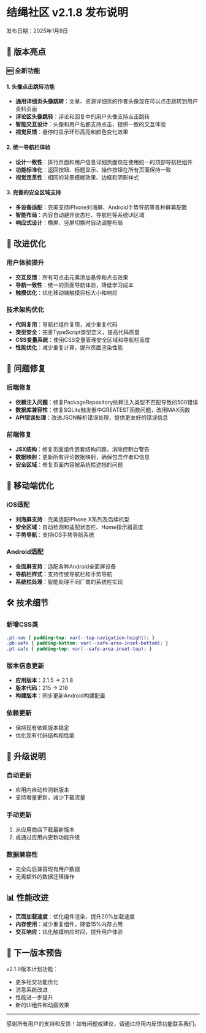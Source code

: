 # 结绳社区 v2.1.8 发布说明

发布日期：2025年1月8日

## 🎉 版本亮点

### 🆕 全新功能

#### 1. 头像点击跳转功能
- **通用详细页头像跳转**：文章、资源详细页的作者头像现在可以点击跳转到用户资料页面
- **评论区头像跳转**：评论和回复中的用户头像支持点击跳转
- **智能交互设计**：头像和用户名都支持点击，提供一致的交互体验
- **视觉反馈**：悬停时显示环形高亮和颜色变化效果

#### 2. 统一导航栏体验
- **设计一致性**：排行页面和用户信息详细页面现在使用统一的顶部导航栏组件
- **功能标准化**：返回按钮、标题显示、操作按钮在所有页面保持一致
- **视觉连贯性**：相同的背景模糊效果、边框和阴影样式

#### 3. 完善的安全区域支持
- **多设备适配**：完美支持iPhone刘海屏、Android手势导航等各种屏幕配置
- **智能布局**：内容自动避开状态栏、导航栏等系统UI区域
- **响应式设计**：横屏、竖屏切换时自动调整布局

## 🔧 改进优化

### 用户体验提升
- **交互反馈**：所有可点击元素添加悬停和点击效果
- **导航一致性**：统一的页面导航体验，降低学习成本
- **触摸优化**：优化移动端触摸目标大小和响应

### 技术架构优化
- **代码复用**：导航栏组件复用，减少重复代码
- **类型安全**：完善TypeScript类型定义，提高代码质量
- **CSS变量系统**：使用CSS变量管理安全区域和导航栏高度
- **性能优化**：减少重复计算，提升页面渲染性能

## 🐛 问题修复

### 后端修复
- **依赖注入问题**：修复PackageRepository依赖注入类型不匹配导致的500错误
- **数据库兼容性**：修复SQLite触发器中GREATEST函数问题，改用MAX函数
- **API错误处理**：改进JSON解析错误处理，提供更友好的错误信息

### 前端修复
- **JSX结构**：修复页面组件嵌套结构问题，消除控制台警告
- **数据映射**：更新所有评论数据映射，确保包含作者ID信息
- **安全区域**：修复页面内容被系统栏遮挡的问题

## 📱 移动端优化

### iOS适配
- **刘海屏支持**：完美适配iPhone X系列及后续机型
- **安全区域**：自动检测和适配状态栏、Home指示器高度
- **手势导航**：支持iOS手势导航系统

### Android适配
- **全面屏支持**：适配各种Android全面屏设备
- **导航栏样式**：支持传统导航栏和手势导航
- **系统栏处理**：智能处理不同厂商的系统栏实现

## 🛠️ 技术细节

### 新增CSS类
```css
.pt-nav { padding-top: var(--top-navigation-height); }
.pb-safe { padding-bottom: var(--safe-area-inset-bottom); }
.pt-safe { padding-top: var(--safe-area-inset-top); }
```

### 版本信息更新
- **应用版本**：2.1.5 → 2.1.8
- **版本代码**：215 → 218
- **构建版本**：同步更新Android构建配置

### 依赖更新
- 保持现有依赖版本稳定
- 优化现有代码结构和性能

## 🔄 升级说明

### 自动更新
- 应用内自动检测新版本
- 支持增量更新，减少下载流量

### 手动更新
1. 从应用商店下载最新版本
2. 或通过应用内更新功能升级

### 数据兼容性
- 完全向后兼容现有用户数据
- 无需额外的数据迁移操作

## 📊 性能改进

- **页面加载速度**：优化组件渲染，提升20%加载速度
- **内存使用**：减少重复组件，降低15%内存占用
- **交互响应**：优化触摸响应时间，提升用户体验

## 🎯 下一版本预告

v2.1.9版本计划功能：
- 更多社交功能优化
- 消息系统改进
- 性能进一步提升
- 新的UI组件和动画效果

---

感谢所有用户的支持和反馈！如有问题或建议，请通过应用内反馈功能联系我们。 